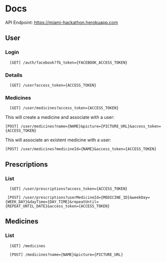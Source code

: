 # Docs

API Endpoint: https://miami-hackathon.herokuapp.com

## User
### Login
````
  [GET] /auth/facebook?fb_token={FACEBOOK_ACCESS_TOKEN}
 ````

### Details
````
  [GET] /user?access_token={ACCESS_TOKEN}
````

### Medicines
````
  [GET] /user/medicines?access_token={ACCESS_TOKEN}
````

  This will create a medicine and associate with a user:
  ````
  [POST] /user/medicines?name={NAME}&picture={PICTURE_URL}&access_token={ACCESS_TOKEN}
````
  This will associate an existent medicine with a user:
  ````
  [POST] /user/medicines?medicineId={NAME}&access_token={ACCESS_TOKEN}
````

## Prescriptions
### List
````
  [GET] /user/prescriptions?access_token={ACCESS_TOKEN}
````

 ````
  [POST] /user/prescriptions?userMedicineId={MEDICINE_ID}&weekDay={WEEK_DAY}&dayTime={DAY_TIME}&repeatUntil={REPEAT_UNTIL_DATE}&access_token={ACCESS_TOKEN}
````


## Medicines
### List
````
  [GET] /medicines
````

````
  [POST] /medicines?name={NAME}&picture={PICTURE_URL}
````
